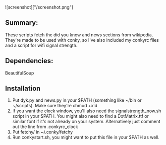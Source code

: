 ![screenshot]["/screenshot.png"]

## Summary:
These scripts fetch the did you know and news sections from wikipedia. They're made to be used with conky, so I've also included my conkyrc files and a script for wifi signal strength.

## Dependencies:
BeautifulSoup

## Installation

1. Put dyk.py and news.py in your $PATH (something like ~/bin or ~/scripts). Make sure they're chmod +x'd
2. If you want the clock window, you'll also need the signalstrength\_now.sh script in your $PATH. You might also need to find a DotMatrix.ttf or similar font if it's not already on your system. Alternatively just comment out the line from .conkyrc_clock
3. Put fetchy/ in ~/.conky/fetchy
4. Run conkystart.sh, you might want to put this file in your $PATH as well.



